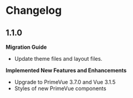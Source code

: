 # Changelog

## 1.1.0

**Migration Guide**

- Update theme files and layout files.

**Implemented New Features and Enhancements**

- Upgrade to PrimeVue 3.7.0 and Vue 3.1.5
- Styles of new PrimeVue components
